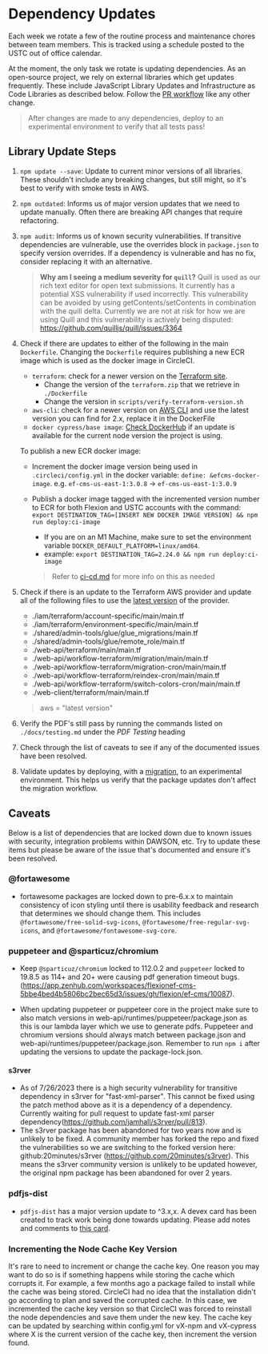 # Dependency Updates

Each week we rotate a few of the routine process and maintenance chores between team members. This is tracked using a schedule posted to the USTC out of office calendar.

At the moment, the only task we rotate is updating dependencies. As an open-source project, we rely on external libraries which get updates frequently. These include JavaScript Library Updates and Infrastructure as Code Libraries as described below. Follow the [PR workflow](./pr-workflow.md) like any other change.

> After changes are made to any dependencies, deploy to an experimental environment to verify that all tests pass!

## Library Update Steps 

1. `npm update --save`: Update to current minor versions of all libraries. These shouldn't include any breaking changes, but still might, so it's best to verify with smoke tests in AWS.

2. `npm outdated`: Informs us of major version updates that we need to update manually. Often there are breaking API changes that require refactoring.

3. `npm audit`: Informs us of known security vulnerabilities. If transitive dependencies are vulnerable, use the overrides block in `package.json` to specify version overrides. If a dependency is vulnerable and has no fix, consider replacing it with an alternative.

   > **Why am I seeing a medium severity for `quill`?**
   > Quill is used as our rich text editor for open text submissions. It currently has a potential XSS vulnerability if used incorrectly. This vulnerability can be avoided by using getContents/setContents in combination with the quill delta. Currently we are not at risk for how we are using Quill and this vulnerability is actively being disputed: https://github.com/quilljs/quill/issues/3364

4. Check if there are updates to either of the following in the main `Dockerfile`. Changing the `Dockerfile` requires publishing a new ECR image which is used as the docker image in CircleCI.

    - `terraform`: check for a newer version on the [Terraform site](https://www.terraform.io/downloads).
      - Change the version of the `terraform.zip` that we retrieve in `./Dockerfile`
      - Change the version in `scripts/verify-terraform-version.sh`
    - `aws-cli`: check for a newer version on [AWS CLI](https://github.com/aws/aws-cli/tags) and use the latest version you can find for 2.x, replace it in the DockerFile
    - `docker cypress/base image`: [Check DockerHub](https://hub.docker.com/r/cypress/browsers/tags?page=1&name=node) if an update is available for the current node version the project is using.

   To publish a new ECR docker image:

   - Increment the docker image version being used in `.circleci/config.yml` in the docker variable: 
   `define: &efcms-docker-image`. e.g. `ef-cms-us-east-1:3.0.8` -> `ef-cms-us-east-1:3.0.9`
   - Publish a docker image tagged with the incremented version number to ECR for both Flexion and USTC accounts with the command: `export DESTINATION_TAG=[INSERT NEW DOCKER IMAGE VERSION] && npm run deploy:ci-image`
     - If you are on an M1 Machine, make sure to set the environment variable `DOCKER_DEFAULT_PLATFORM=linux/amd64`.
     - example: `export DESTINATION_TAG=2.24.0 && npm run deploy:ci-image`

     > Refer to [ci-cd.md](ci-cd.md#docker) for more info on this as needed

5. Check if there is an update to the Terraform AWS provider and update all of the following files to use the [latest version](https://registry.terraform.io/providers/hashicorp/aws/latest) of the provider.
	- ./iam/terraform/account-specific/main/main.tf
	- ./iam/terraform/environment-specific/main/main.tf
	- ./shared/admin-tools/glue/glue_migrations/main.tf
	- ./shared/admin-tools/glue/remote_role/main.tf
	- ./web-api/terraform/main/main.tf
	- ./web-api/workflow-terraform/migration/main/main.tf
	- ./web-api/workflow-terraform/migration-cron/main/main.tf
	- ./web-api/workflow-terraform/reindex-cron/main/main.tf
	- ./web-api/workflow-terraform/switch-colors-cron/main/main.tf
	- ./web-client/terraform/main/main.tf

	> aws = "latest version"

6. Verify the PDF's still pass by running the commands listed on `./docs/testing.md` under the _PDF Testing_ heading

7. Check through the list of caveats to see if any of the documented issues have been resolved.

8. Validate updates by deploying, with a [migration](./additional-resources/blue-green-migration.md#manual-migration-steps), to an experimental environment. This helps us verify that the package updates don't affect the migration workflow.

## Caveats

Below is a list of dependencies that are locked down due to known issues with security, integration problems within DAWSON, etc. Try to update these items but please be aware of the issue that's documented and ensure it's been resolved.

### @fortawesome

- fortawesome packages are locked down to pre-6.x.x to maintain consistency of icon styling until there is usability feedback and research that determines we should change them. This includes `@fortawesome/free-solid-svg-icons`, `@fortawesome/free-regular-svg-icons`, and `@fortawesome/fontawesome-svg-core`.

### puppeteer and @sparticuz/chromium

- Keep `@sparticuz/chromium` locked to 112.0.2 and `puppeteer` locked to 19.8.5 as 114+ and 20+ were causing pdf generation timeout bugs. (https://app.zenhub.com/workspaces/flexionef-cms-5bbe4bed4b5806bc2bec65d3/issues/gh/flexion/ef-cms/10087).

- When updating puppeteer or puppeteer core in the project make sure to also match versions in web-api/runtimes/puppeteer/package.json as this is our lambda layer which we use to generate pdfs. Puppeteer and chromium versions should always match between package.json and web-api/runtimes/puppeteer/package.json.  Remember to run `npm i` after updating the versions to update the package-lock.json.

#### s3rver
- As of 7/26/2023 there is a high security vulnerability for transitive dependency in s3rver for "fast-xml-parser". This cannot be fixed using the patch method above as it is a dependency of a dependency. Currently waiting for pull request to update fast-xml parser dependency(https://github.com/jamhall/s3rver/pull/813).
- The s3rver package has been abandoned for two years now and is unlikely to be fixed. A community member has forked the repo and fixed the vulnerabilities so we are switching to the forked version here: github:20minutes/s3rver (https://github.com/20minutes/s3rver). This means the s3rver community version is unlikely to be updated however, the original npm package has been abandoned for over 2 years.

### pdfjs-dist

- `pdfjs-dist` has a major version update to ^3.x,x. A devex card has been created to track work being done towards updating. Please add notes and comments to [this card](https://trello.com/c/gjDzhUkb/1111-upgrade-pdfjs-dist).

### Incrementing the Node Cache Key Version

It's rare to need to increment or change the cache key. One reason you may want to do so is if something happens while storing the cache which corrupts it. For example, a few months ago a package failed to install while the cache was being stored. CircleCI had no idea that the installation didn't go according to plan and saved the corrupted cache. In this case, we incremented the cache key version so that CircleCI was forced to reinstall the node dependencies and save them under the new key. The cache key can be updated by searching within config.yml for vX-npm and vX-cypress where X is the current version of the cache key, then increment the version found.
